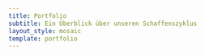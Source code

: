 ```yaml
---
title: Portfolio
subtitle: Ein Überblick über unseren Schaffenszyklus
layout_style: mosaic
template: portfolio
---
```

